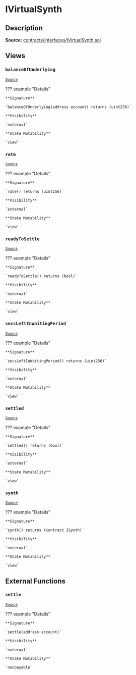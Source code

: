 # IVirtualSynth

## Description

**Source:** [contracts/interfaces/IVirtualSynth.sol](https://github.com/Synthetixio/synthetix/tree/v2.35.6/contracts/interfaces/IVirtualSynth.sol)

## Views

### `balanceOfUnderlying`

<sub>[Source](https://github.com/Synthetixio/synthetix/tree/v2.35.6/contracts/interfaces/IVirtualSynth.sol#L8)</sub>

??? example "Details"

    **Signature**

    `balanceOfUnderlying(address account) returns (uint256)`

    **Visibility**

    `external`

    **State Mutability**

    `view`

### `rate`

<sub>[Source](https://github.com/Synthetixio/synthetix/tree/v2.35.6/contracts/interfaces/IVirtualSynth.sol#L10)</sub>

??? example "Details"

    **Signature**

    `rate() returns (uint256)`

    **Visibility**

    `external`

    **State Mutability**

    `view`

### `readyToSettle`

<sub>[Source](https://github.com/Synthetixio/synthetix/tree/v2.35.6/contracts/interfaces/IVirtualSynth.sol#L12)</sub>

??? example "Details"

    **Signature**

    `readyToSettle() returns (bool)`

    **Visibility**

    `external`

    **State Mutability**

    `view`

### `secsLeftInWaitingPeriod`

<sub>[Source](https://github.com/Synthetixio/synthetix/tree/v2.35.6/contracts/interfaces/IVirtualSynth.sol#L14)</sub>

??? example "Details"

    **Signature**

    `secsLeftInWaitingPeriod() returns (uint256)`

    **Visibility**

    `external`

    **State Mutability**

    `view`

### `settled`

<sub>[Source](https://github.com/Synthetixio/synthetix/tree/v2.35.6/contracts/interfaces/IVirtualSynth.sol#L16)</sub>

??? example "Details"

    **Signature**

    `settled() returns (bool)`

    **Visibility**

    `external`

    **State Mutability**

    `view`

### `synth`

<sub>[Source](https://github.com/Synthetixio/synthetix/tree/v2.35.6/contracts/interfaces/IVirtualSynth.sol#L18)</sub>

??? example "Details"

    **Signature**

    `synth() returns (contract ISynth)`

    **Visibility**

    `external`

    **State Mutability**

    `view`

## External Functions

### `settle`

<sub>[Source](https://github.com/Synthetixio/synthetix/tree/v2.35.6/contracts/interfaces/IVirtualSynth.sol#L21)</sub>

??? example "Details"

    **Signature**

    `settle(address account)`

    **Visibility**

    `external`

    **State Mutability**

    `nonpayable`
